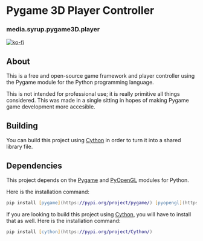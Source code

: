 # Pygame 3D Player Controller
### media.syrup.pygame3D.player

[![ko-fi](https://ko-fi.com/img/githubbutton_sm.svg)](https://ko-fi.com/D1D2C20YB)

## About
This is a free and open-source game framework and player controller using the Pygame module for the Python programming language.

This is not intended for professional use; it is really primitive all things considered. This was made in a single sitting in hopes of making
Pygame game development more accesible. 

## Building
You can build this project using [Cython](https://cython.org) in order to turn it into a shared library file.

## Dependencies
This project depends on the [Pygame](https://www.pygame.org) and [PyOpenGL](http://pyopengl.sourceforge.net/) modules for Python.

Here is the installation command:
```zsh
pip install [pygame](https://pypi.org/project/pygame/) [pyopengl](https://pypi.org/project/PyOpenGL)
```

If you are looking to build this project using [Cython](https://cython.org), 
you will have to install that as well.
Here is the installation command:
```zsh
pip install [cython](https://pypi.org/project/Cython/)
```